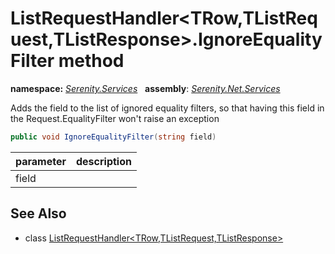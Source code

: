 # ListRequestHandler&lt;TRow,TListRequest,TListResponse&gt;.IgnoreEqualityFilter method
**namespace:** *[Serenity.Services](../../README.md#serenity.services-namespace)*   **assembly**: *[Serenity.Net.Services](../../README.md)*

Adds the field to the list of ignored equality filters, so that having this field in the Request.EqualityFilter won't raise an exception

```csharp
public void IgnoreEqualityFilter(string field)
```

| parameter | description |
| --- | --- |
| field |  |

## See Also

* class [ListRequestHandler&lt;TRow,TListRequest,TListResponse&gt;](../ListRequestHandler-3.md)